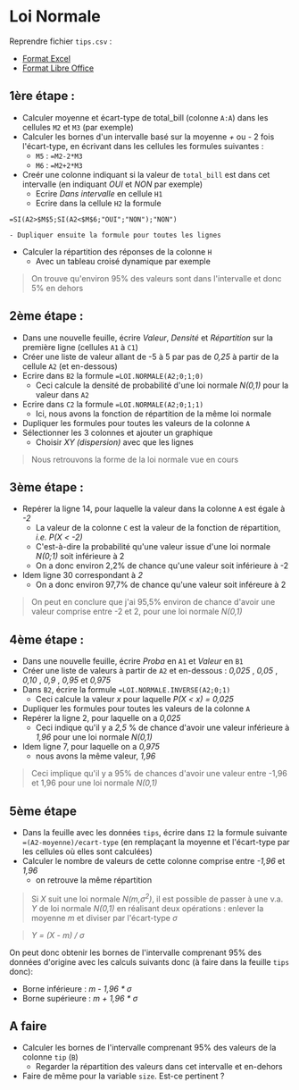 # Loi Normale

Reprendre fichier `tips.csv` :

- [Format Excel](tips.xlsx)
- [Format Libre Office](tips.ods)

## 1ère étape :

- Calculer moyenne et écart-type de total_bill (colonne `A:A`) dans les cellules `M2` et `M3` (par exemple)
- Calculer les bornes d'un intervalle basé sur la moyenne *+* ou *-* 2 fois l'écart-type, en écrivant dans les cellules les formules suivantes : 
    - `M5` : `=M2-2*M3` 
    - `M6` : `=M2+2*M3`
- Creér une colonne indiquant si la valeur de `total_bill` est dans cet intervalle (en indiquant *OUI* et *NON* par exemple)
    - Ecrire *Dans intervalle* en cellule `H1`
    - Ecrire dans la cellule `H2` la formule 
```
=SI(A2>$M$5;SI(A2<$M$6;"OUI";"NON");"NON")
```
    - Dupliquer ensuite la formule pour toutes les lignes
- Calculer la répartition des réponses de la colonne `H`
    - Avec un tableau croisé dynamique par exemple

> On trouve qu'environ 95% des valeurs sont dans l'intervalle et donc 5% en dehors

## 2ème étape :

- Dans une nouvelle feuille, écrire *Valeur*, *Densité* et *Répartition* sur la première ligne (cellules `A1` à `C1`)
- Créer une liste de valeur allant de -5 à 5 par pas de *0,25* à partir de la cellule `A2` (et en-dessous)
- Ecrire dans `B2` la formule `=LOI.NORMALE(A2;0;1;0)`
    - Ceci calcule la densité de probabilité d'une loi normale *N(0,1)* pour la valeur dans `A2`
- Ecrire dans `C2` la formule `=LOI.NORMALE(A2;0;1;1)`
    - Ici, nous avons la fonction de répartition de la même loi normale
- Dupliquer les formules pour toutes les valeurs de la colonne `A`
- Sélectionner les 3 colonnes et ajouter un graphique
    - Choisir *XY (dispersion)* avec que les lignes
    
> Nous retrouvons la forme de la loi normale vue en cours

## 3ème étape :

- Repérer la ligne 14, pour laquelle la valeur dans la colonne `A` est égale à *-2*
    - La valeur de la colonne `C` est la valeur de la fonction de répartition, *i.e.* *P(X < -2)*
    - C'est-à-dire la probabilité qu'une valeur issue d'une loi normale *N(0;1)* soit inférieure à 2
    - On a donc environ 2,2% de chance qu'une valeur soit inférieure à -2
- Idem ligne 30 correspondant à *2*
    - On a donc environ 97,7% de chance qu'une valeur soit inféreure à 2

> On peut en conclure que j'ai 95,5% environ de chance d'avoir une valeur comprise entre -2 et 2, pour une loi normale *N(0,1)*

## 4ème étape :

- Dans une nouvelle feuille, écrire *Proba* en `A1` et *Valeur* en `B1`
- Créer une liste de valeurs à partir de `A2` et en-dessous : *0,025* , *0,05* , *0,10* , *0,9* , *0,95* et *0,975*
- Dans `B2`, écrire la formule `=LOI.NORMALE.INVERSE(A2;0;1)`
    - Ceci calcule la valeur *x* pour laquelle *P(X < x) = 0,025*
- Dupliquer les formules pour toutes les valeurs de la colonne `A`
- Repérer la ligne 2, pour laquelle on a *0,025*
    - Ceci indique qu'il y a *2,5* % de chance d'avoir une valeur inférieure à *1,96* pour une loi normale *N(0,1)*
- Idem ligne 7, pour laquelle on a *0,975*
    - nous avons la même valeur, *1,96*

> Ceci implique qu'il y a 95% de chances d'avoir une valeur entre -1,96 et 1,96 pour une loi normale *N(0,1)*


## 5ème étape

- Dans la feuille avec les données `tips`, écrire dans `I2` la formule suivante `=(A2-moyenne)/ecart-type` (en remplaçant la moyenne et l'écart-type par les cellules où elles sont calculées)
- Calculer le nombre de valeurs de cette colonne comprise entre *-1,96* et *1,96*
    - on retrouve la même répartition

> Si *X* suit une loi normale *N(m,&sigma;<sup>2</sup>)*, il est possible de passer à une v.a. *Y* de loi normale *N(0,1)* en réalisant deux opérations : enlever la moyenne *m* et diviser par l'écart-type *&sigma;*

> *Y = (X - m) / &sigma;*

On peut donc obtenir les bornes de l'intervalle comprenant 95% des données d'origine avec les calculs suivants donc (à faire dans la feuille `tips` donc):

- Borne inférieure : *m - 1,96 * &sigma;*
- Borne supérieure : *m + 1,96 * &sigma;*

## A faire

- Calculer les bornes de l'intervalle comprenant 95% des valeurs de la colonne `tip` (`B`) 
  - Regarder la répartition des valeurs dans cet intervalle et en-dehors
- Faire de même pour la variable `size`. Est-ce pertinent ?
